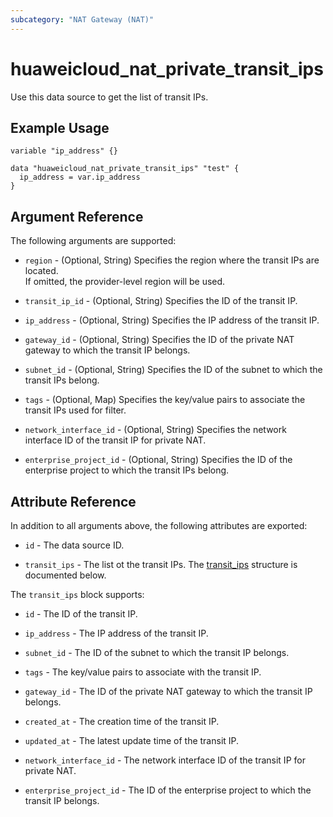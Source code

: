 ```yaml
---
subcategory: "NAT Gateway (NAT)"
---
```


# huaweicloud_nat_private_transit_ips

Use this data source to get the list of transit IPs.

## Example Usage

```hcl
variable "ip_address" {}

data "huaweicloud_nat_private_transit_ips" "test" {
  ip_address = var.ip_address
}
```

## Argument Reference

The following arguments are supported:

* `region` - (Optional, String) Specifies the region where the transit IPs are located.  
  If omitted, the provider-level region will be used.

* `transit_ip_id` - (Optional, String) Specifies the ID of the transit IP.

* `ip_address` - (Optional, String) Specifies the IP address of the transit IP.  

* `gateway_id` - (Optional, String) Specifies the ID of the private NAT gateway to which the transit IP belongs.

* `subnet_id` - (Optional, String) Specifies the ID of the subnet to which the transit IPs belong.

* `tags` - (Optional, Map) Specifies the key/value pairs to associate the transit IPs used for filter.

* `network_interface_id` - (Optional, String) Specifies the network interface ID of the transit IP for private NAT.

* `enterprise_project_id` - (Optional, String) Specifies the ID of the enterprise project to which the transit
  IPs belong.

## Attribute Reference

In addition to all arguments above, the following attributes are exported:

* `id` - The data source ID.

* `transit_ips` - The list ot the transit IPs.
  The [transit_ips](#private_transitIps) structure is documented below.

<a name="private_transitIps"></a>
The `transit_ips` block supports:

* `id` - The ID of the transit IP.

* `ip_address` - The IP address of the transit IP.

* `subnet_id` - The ID of the subnet to which the transit IP belongs.

* `tags` - The key/value pairs to associate with the transit IP.

* `gateway_id` - The ID of the private NAT gateway to which the transit IP belongs.

* `created_at` - The creation time of the transit IP.

* `updated_at` - The latest update time of the transit IP.

* `network_interface_id` - The network interface ID of the transit IP for private NAT.

* `enterprise_project_id` - The ID of the enterprise project to which the transit IP belongs.
